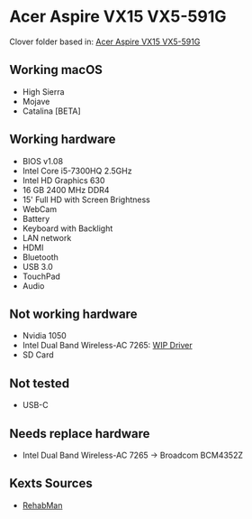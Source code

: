 # Acer Aspire VX15 VX5-591G
Clover folder based in: [Acer Aspire VX15 VX5-591G](https://www.tonymacx86.com/threads/wip-acer-aspire-vx15-vx5-591g.235420/)

## Working macOS
* High Sierra
* Mojave
* Catalina [BETA]

## Working hardware
* BIOS v1.08
* Intel Core i5-7300HQ 2.5GHz
* Intel HD Graphics 630
* 16 GB 2400 MHz DDR4
* 15' Full HD with Screen Brightness
* WebCam
* Battery
* Keyboard with Backlight
* LAN network
* HDMI
* Bluetooth
* USB 3.0
* TouchPad
* Audio

## Not working hardware
* Nvidia 1050
* Intel Dual Band Wireless-AC 7265: [WIP Driver](https://github.com/timkoers/AppleIntelWiFiMVM)
* SD Card

## Not tested
* USB-C

## Needs replace hardware
* Intel Dual Band Wireless-AC 7265 -> Broadcom BCM4352Z

## Kexts Sources
* [RehabMan](https://github.com/RehabMan?tab=repositories)
